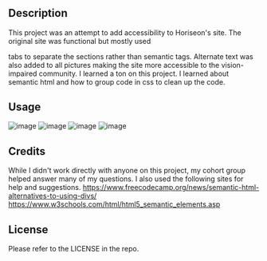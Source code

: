 # <Horiseon-Site-Refactored>

## Description

This project was an attempt to add accessibility to Horiseon's site. The original  site was functional but mostly used <div> tabs to separate the sections rather than semantic tags. Alternate text was also added to all pictures making the site more accessible to the vision-impaired community. I learned a ton on this project. I learned about semantic html and how to group code in css to clean up the code. 
  
## Usage

![image](https://github.com/sjones-njones/Horiseon-Site-Refactored/assets/132145599/cc7ce4be-8802-4f53-89e9-8c6024b42d26)
![image](https://github.com/sjones-njones/Horiseon-Site-Refactored/assets/132145599/86cb8aa4-e0b4-4171-86eb-e843c3794b9b)
![image](https://github.com/sjones-njones/Horiseon-Site-Refactored/assets/132145599/d7a8a3c0-37df-472e-bd4f-4bb41b4ee3e1)
![image](https://github.com/sjones-njones/Horiseon-Site-Refactored/assets/132145599/d0369e5b-ffda-4a99-8ed8-a209a5f988d9)

## Credits

While I didn't work directly with anyone on this project, my cohort group helped answer many of my questions. I also used the following sites for help and suggestions.
  https://www.freecodecamp.org/news/semantic-html-alternatives-to-using-divs/
  https://www.w3schools.com/html/html5_semantic_elements.asp

## License

Please refer to the LICENSE in the repo.

